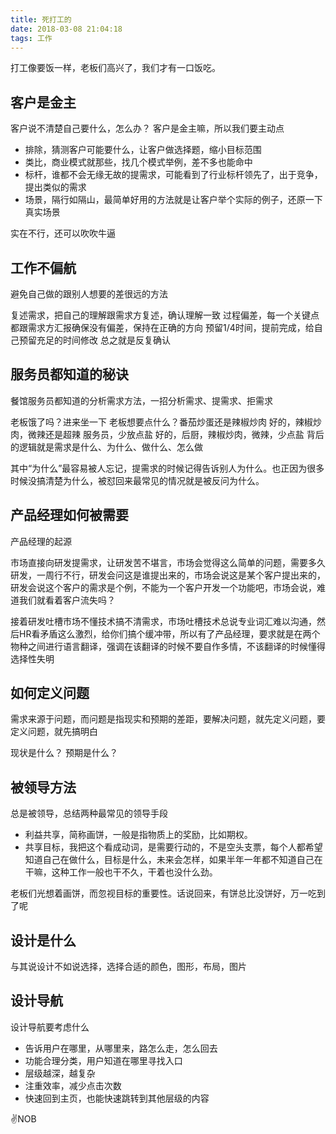 ```yaml
---
title: 死打工的
date: 2018-03-08 21:04:18
tags: 工作
---
```

打工像要饭一样，老板们高兴了，我们才有一口饭吃。
<!-- more -->
## 客户是金主
客户说不清楚自己要什么，怎么办？
客户是金主嘛，所以我们要主动点
- 排除，猜测客户可能要什么，让客户做选择题，缩小目标范围
- 类比，商业模式就那些，找几个模式举例，差不多也能命中
- 标杆，谁都不会无缘无故的提需求，可能看到了行业标杆领先了，出于竞争，提出类似的需求
- 场景，隔行如隔山，最简单好用的方法就是让客户举个实际的例子，还原一下真实场景

实在不行，还可以吹吹牛逼

## 工作不偏航
避免自己做的跟别人想要的差很远的方法

复述需求，把自己的理解跟需求方复述，确认理解一致
过程偏差，每一个关键点都跟需求方汇报确保没有偏差，保持在正确的方向
预留1/4时间，提前完成，给自己预留充足的时间修改
总之就是反复确认

## 服务员都知道的秘诀
餐馆服务员都知道的分析需求方法，一招分析需求、提需求、拒需求

老板饿了吗？进来坐一下
老板想要点什么？番茄炒蛋还是辣椒炒肉
好的，辣椒炒肉，微辣还是超辣
服务员，少放点盐
好的，后厨，辣椒炒肉，微辣，少点盐
背后的逻辑就是需求是什么、为什么、做什么、怎么做

其中“为什么”最容易被人忘记，提需求的时候记得告诉别人为什么。也正因为很多时候没搞清楚为什么，被怼回来最常见的情况就是被反问为什么。

## 产品经理如何被需要
产品经理的起源

市场直接向研发提需求，让研发苦不堪言，市场会觉得这么简单的问题，需要多久研发，一周行不行，研发会问这是谁提出来的，市场会说这是某个客户提出来的，研发会说这个客户的需求是个例，不能为一个客户开发一个功能吧，市场会说，难道我们就看着客户流失吗？

接着研发吐槽市场不懂技术搞不清需求，市场吐槽技术总说专业词汇难以沟通，然后HR看矛盾这么激烈，给你们搞个缓冲带，所以有了产品经理，要求就是在两个物种之间进行语言翻译，强调在该翻译的时候不要自作多情，不该翻译的时候懂得选择性失明

## 如何定义问题

需求来源于问题，而问题是指现实和预期的差距，要解决问题，就先定义问题，要定义问题，就先搞明白

现状是什么？
预期是什么？

## 被领导方法

总是被领导，总结两种最常见的领导手段

- 利益共享，简称画饼，一般是指物质上的奖励，比如期权。
- 共享目标，我把这个看成动词，是需要行动的，不是空头支票，每个人都希望知道自己在做什么，目标是什么，未来会怎样，如果半年一年都不知道自己在干嘛，这种工作一般也干不久，干着也没什么劲。

老板们光想着画饼，而忽视目标的重要性。话说回来，有饼总比没饼好，万一吃到了呢
## 设计是什么
与其说设计不如说选择，选择合适的颜色，图形，布局，图片

## 设计导航
设计导航要考虑什么
- 告诉用户在哪里，从哪里来，路怎么走，怎么回去
- 功能合理分类，用户知道在哪里寻找入口
- 层级越深，越复杂
- 注重效率，减少点击次数
- 快速回到主页，也能快速跳转到其他层级的内容

✌️NOB